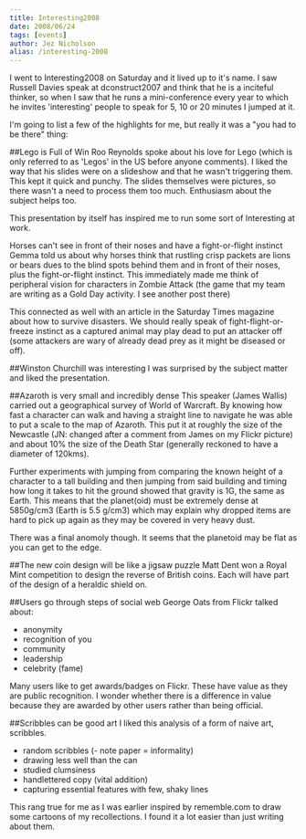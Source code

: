 ```yaml
---
title: Interesting2008
date: 2008/06/24
tags: [events]
author: Jez Nicholson
alias: /interesting-2008
---
```

I went to Interesting2008 on Saturday and it lived up to it's name. I saw Russell Davies speak at dconstruct2007 and think that he is a inciteful thinker, so when I saw that he runs a mini-conference every year to which he invites 'interesting' people to speak for 5, 10 or 20 minutes I jumped at it.

I'm going to list a few of the highlights for me, but really it was a "you had to be there" thing:

##Lego is Full of Win
Roo Reynolds spoke about his love for Lego (which is only referred to as 'Legos' in the US before anyone comments). I liked the way that his slides were on a slideshow and that he wasn't triggering them. This kept it quick and punchy. The slides themselves were pictures, so there wasn't a need to process them too much. Enthusiasm about the subject helps too.

This presentation by itself has inspired me to run some sort of Interesting at work.

Horses can't see in front of their noses and have a fight-or-flight instinct
Gemma told us about why horses think that rustling crisp packets are lions or bears dues to the blind spots behind them and in front of their noses, plus the fight-or-flight instinct. This immediately made me think of peripheral vision for characters in Zombie Attack (the game that my team are writing as a Gold Day activity. I see another post there)

This connected as well with an article in the Saturday Times magazine about how to survive disasters. We should really speak of fight-flight-or-freeze instinct as a captured animal may play dead to put an attacker off (some attackers are wary of already dead prey as it might be diseased or off).

##Winston Churchill was interesting
I was surprised by the subject matter and liked the presentation.

##Azaroth is very small and incredibly dense
This speaker (James Wallis) carried out a geographical survey of World of Warcraft. By knowing how fast a character can walk and having a straight line to navigate he was able to put a scale to the map of Azaroth. This put it at roughly the size of the Newcastle (JN: changed after a comment from James on my Flickr picture) and about 10% the size of the Death Star (generally reckoned to have a diameter of 120kms).

Further experiments with jumping from comparing the known height of a character to a tall building and then jumping from said building and timing how long it takes to hit the ground showed that gravity is 1G, the same as Earth. This means that the planet(oid) must be extremely dense at 5850g/cm3 (Earth is 5.5 g/cm3) which may explain why dropped items are hard to pick up again as they may be covered in very heavy dust.

There was a final anomoly though. It seems that the planetoid may be flat as you can get to the edge.

##The new coin design will be like a jigsaw puzzle
Matt Dent won a Royal Mint competition to design the reverse of British coins. Each will have part of the design of a heraldic shield on.

##Users go through steps of social web
George Oats from Flickr talked about:

* anonymity
* recognition of you
* community
* leadership
* celebrity (fame)

Many users like to get awards/badges on Flickr. These have value as they are public recognition. I wonder whether there is a difference in value because they are awarded by other users rather than being official.

##Scribbles can be good art
I liked this analysis of a form of naive art, scribbles.

* random scribbles (- note paper = informality)
* drawing less well than the can
* studied clumsiness
* handlettered copy (vital addition)
* capturing essential features with few, shaky lines

This rang true for me as I was earlier inspired by rememble.com to draw some cartoons of my recollections. I found it a lot easier than just writing about them.